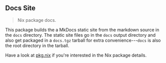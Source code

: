 Docs Site
---------
> Nix package docs.

This package builds the a MkDocs static site from the markdown source
in the `docs` directory. The static site files go in the `docs` output
directory and also get packaged in a `docs.tgz` tarball for extra
convenience---`docs` is also the root directory in the tarball.

Have a look at [pkg.nix][pkg] if you're interested in the Nix package
details.




[pkg]: ./pkg.nix
